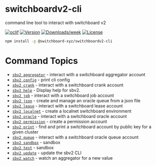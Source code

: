# switchboardv2-cli

command line tool to interact with switchboard v2

[![oclif](https://img.shields.io/badge/cli-oclif-brightgreen.svg)](https://oclif.io)
[![Version](https://img.shields.io/npm/v/switchboardv2-cli.svg)](https://npmjs.org/package/switchboardv2-cli)
[![Downloads/week](https://img.shields.io/npm/dw/switchboardv2-cli.svg)](https://npmjs.org/package/switchboardv2-cli)
[![License](https://img.shields.io/npm/l/switchboardv2-cli.svg)](https://github.com/switchboard-xyz/switchboardv2-cli/blob/master/package.json)

```bash
npm install -g @switchboard-xyz/switchboardv2-cli
```

<!-- commands -->
# Command Topics

* [`sbv2 aggregator`](../website/api/cli/aggregator.md) - interact with a switchboard aggregator account
* [`sbv2 config`](../website/api/cli/config.md) - print cli config
* [`sbv2 crank`](../website/api/cli/crank.md) - interact with a switchboard crank account
* [`sbv2 help`](../website/api/cli/help.md) - Display help for sbv2.
* [`sbv2 job`](../website/api/cli/job.md) - interact with a switchboard job account
* [`sbv2 json`](../website/api/cli/json.md) - create and manage an oracle queue from a json file
* [`sbv2 lease`](../website/api/cli/lease.md) - interact with a switchboard lease account
* [`sbv2 localnet`](../website/api/cli/localnet.md) - create a localnet switchboard environment
* [`sbv2 oracle`](../website/api/cli/oracle.md) - interact with a switchboard oracle account
* [`sbv2 permission`](../website/api/cli/permission.md) - create a permission account
* [`sbv2 print`](../website/api/cli/print.md) - find and print a switchboard account by public key for a given cluster
* [`sbv2 queue`](../website/api/cli/queue.md) - interact with a switchboard oracle queue account
* [`sbv2 sandbox`](../website/api/cli/sandbox.md) - sandbox
* [`sbv2 test`](../website/api/cli/test.md) - sandbox
* [`sbv2 update`](../website/api/cli/update.md) - update the sbv2 CLI
* [`sbv2 watch`](../website/api/cli/watch.md) - watch an aggregator for a new value

<!-- commandsstop -->
